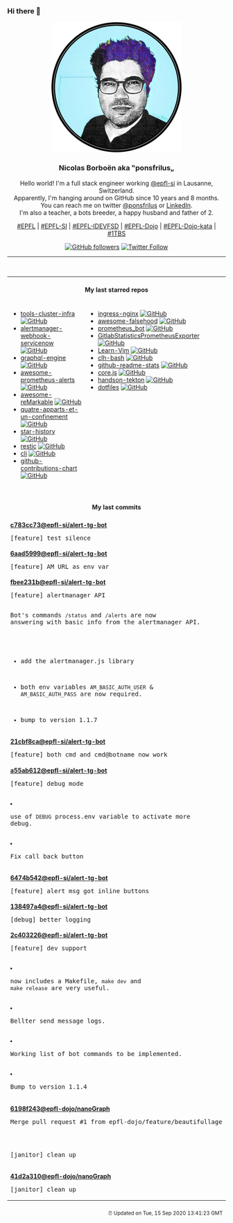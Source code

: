 ### Hi there 👋

<p align="center">
  <!-- use https://avatars3.githubusercontent.com/u/176002?v=4 for your default github picture -->
  <img src="https://raw.githubusercontent.com/ponsfrilus/ponsfrilus/master/img/ponsfrilus.png" title="Nicolas Borboën aka ‟ponsfrilus„" alt="Nicolas Borboën aka ‟ponsfrilus„" />
  <h3 align="center">
    Nicolas Borboën aka ‟ponsfrilus„
  </h3>
  <p align="center">
    Hello world! I'm a full stack engineer working <a href="https://github.com/epfl-si">@epfl-si</a> in Lausanne, Switzerland.
    <br />Apparently, I'm hanging around on GitHub since 10 years and 8 months.
    <br />You can reach me on twitter <a href="https://twitter.com/ponsfrilus">@ponsfrilus</a> or <a href="http://linkedin.com/in/nicolasborboen">LinkedIn</a>.
    <br />I'm also a teacher, a bots breeder, a happy husband and father of 2.
  </p>
  <p align="center">
    <a href="https://www.epfl.ch">#EPFL</a> | 
    <a href="https://github.com/epfl-si/">#EPFL-SI</a> | 
    <a href="https://github.com/epfl-idevfsd">#EPFL-IDEVFSD</a> | 
    <a href="https://github.com/topics/epfl-dojo">#EPFL-Dojo</a> | 
    <a href="https://github.com/topics/epfl-dojo-kata">#EPFL-Dojo-kata</a> | 
    <a href="https://en.wikipedia.org/wiki/Indentation_style#Variant:_1TBS_(OTBS)">#1TBS</a>
  </p>
  <p align="center">
    <a href="https://github.com/ponsfrilus"><img alt="GitHub followers" src="https://img.shields.io/github/followers/ponsfrilus?label=Follow%20me%20on%20github&style=social"></a>
    <a href="https://twitter.com/ponsfrilus"><img alt="Twitter Follow" src="https://img.shields.io/twitter/follow/ponsfrilus?label=follow%20me%20on%20twitter&style=social"></a>
  </p>
  </p><hr><table align="center">
<tr>
<td colspan="2" align="center"><h4>My last starred repos</h4></td>
</tr>
<tr>
<td valign="top">
<ul>
<li>
<a href="https://github.com/epfl-si/tools-cluster-infra" title="Tools running on the EPFL Tools Cluster ran the gitops way from this repository" target="_blank">tools-cluster-infra</a>&nbsp;<a href="https://github.com/epfl-si/tools-cluster-infra" title="Tools running on the EPFL Tools Cluster ran the gitops way from this repository" target="_blank"><img src="https://img.shields.io/github/stars/epfl-si/tools-cluster-infra?style=social" alt="GitHub"></a>
</li>
<li>
<a href="https://github.com/FXinnovation/alertmanager-webhook-servicenow" title="A Prometheus AlertManager webhook receiver that manages ServiceNow incidents from alerts" target="_blank">alertmanager-webhook-servicenow</a>&nbsp;<a href="https://github.com/FXinnovation/alertmanager-webhook-servicenow" title="A Prometheus AlertManager webhook receiver that manages ServiceNow incidents from alerts" target="_blank"><img src="https://img.shields.io/github/stars/FXinnovation/alertmanager-webhook-servicenow?style=social" alt="GitHub"></a>
</li>
<li>
<a href="https://github.com/hasura/graphql-engine" title="Blazing fast, instant realtime GraphQL APIs on Postgres with fine grained access control, also trigger webhooks on database events." target="_blank">graphql-engine</a>&nbsp;<a href="https://github.com/hasura/graphql-engine" title="Blazing fast, instant realtime GraphQL APIs on Postgres with fine grained access control, also trigger webhooks on database events." target="_blank"><img src="https://img.shields.io/github/stars/hasura/graphql-engine?style=social" alt="GitHub"></a>
</li>
<li>
<a href="https://github.com/samber/awesome-prometheus-alerts" title="🚨 Collection of Prometheus alerting rules" target="_blank">awesome-prometheus-alerts</a>&nbsp;<a href="https://github.com/samber/awesome-prometheus-alerts" title="🚨 Collection of Prometheus alerting rules" target="_blank"><img src="https://img.shields.io/github/stars/samber/awesome-prometheus-alerts?style=social" alt="GitHub"></a>
</li>
<li>
<a href="https://github.com/reHackable/awesome-reMarkable" title="A curated list of projects related to the reMarkable tablet" target="_blank">awesome-reMarkable</a>&nbsp;<a href="https://github.com/reHackable/awesome-reMarkable" title="A curated list of projects related to the reMarkable tablet" target="_blank"><img src="https://img.shields.io/github/stars/reHackable/awesome-reMarkable?style=social" alt="GitHub"></a>
</li>
<li>
<a href="https://github.com/IMI-initiative/quatre-apparts-et-un-confinement" title="Repository for the free open-source web-based mobile game "Covidou"" target="_blank">quatre-apparts-et-un-confinement</a>&nbsp;<a href="https://github.com/IMI-initiative/quatre-apparts-et-un-confinement" title="Repository for the free open-source web-based mobile game "Covidou"" target="_blank"><img src="https://img.shields.io/github/stars/IMI-initiative/quatre-apparts-et-un-confinement?style=social" alt="GitHub"></a>
</li>
<li>
<a href="https://github.com/timqian/star-history" title="The missing star history graph of github repos" target="_blank">star-history</a>&nbsp;<a href="https://github.com/timqian/star-history" title="The missing star history graph of github repos" target="_blank"><img src="https://img.shields.io/github/stars/timqian/star-history?style=social" alt="GitHub"></a>
</li>
<li>
<a href="https://github.com/restic/restic" title="Fast, secure, efficient backup program" target="_blank">restic</a>&nbsp;<a href="https://github.com/restic/restic" title="Fast, secure, efficient backup program" target="_blank"><img src="https://img.shields.io/github/stars/restic/restic?style=social" alt="GitHub"></a>
</li>
<li>
<a href="https://github.com/tektoncd/cli" title="A CLI for interacting with Tekton!" target="_blank">cli</a>&nbsp;<a href="https://github.com/tektoncd/cli" title="A CLI for interacting with Tekton!" target="_blank"><img src="https://img.shields.io/github/stars/tektoncd/cli?style=social" alt="GitHub"></a>
</li>
<li>
<a href="https://github.com/sallar/github-contributions-chart" title=":octocat: Generate an image of all your Github contributions" target="_blank">github-contributions-chart</a>&nbsp;<a href="https://github.com/sallar/github-contributions-chart" title=":octocat: Generate an image of all your Github contributions" target="_blank"><img src="https://img.shields.io/github/stars/sallar/github-contributions-chart?style=social" alt="GitHub"></a>
</li>
</ul>
<img width="450" height="1" /></td>
<td valign="top">
<ul>
<li>
<a href="https://github.com/kubernetes/ingress-nginx" title="NGINX Ingress Controller for Kubernetes" target="_blank">ingress-nginx</a>&nbsp;<a href="https://github.com/kubernetes/ingress-nginx" title="NGINX Ingress Controller for Kubernetes" target="_blank"><img src="https://img.shields.io/github/stars/kubernetes/ingress-nginx?style=social" alt="GitHub"></a>
</li>
<li>
<a href="https://github.com/kdeldycke/awesome-falsehood" title="😱 Falsehoods Programmers Believe in" target="_blank">awesome-falsehood</a>&nbsp;<a href="https://github.com/kdeldycke/awesome-falsehood" title="😱 Falsehoods Programmers Believe in" target="_blank"><img src="https://img.shields.io/github/stars/kdeldycke/awesome-falsehood?style=social" alt="GitHub"></a>
</li>
<li>
<a href="https://github.com/inCaller/prometheus_bot" title="Telegram bot for prometheus alerting" target="_blank">prometheus_bot</a>&nbsp;<a href="https://github.com/inCaller/prometheus_bot" title="Telegram bot for prometheus alerting" target="_blank"><img src="https://img.shields.io/github/stars/inCaller/prometheus_bot?style=social" alt="GitHub"></a>
</li>
<li>
<a href="https://github.com/epfl-dojo/GitlabStatisticsPrometheusExporter" title="Gitlab Statistics Prometheus Exporter" target="_blank">GitlabStatisticsPrometheusExporter</a>&nbsp;<a href="https://github.com/epfl-dojo/GitlabStatisticsPrometheusExporter" title="Gitlab Statistics Prometheus Exporter" target="_blank"><img src="https://img.shields.io/github/stars/epfl-dojo/GitlabStatisticsPrometheusExporter?style=social" alt="GitHub"></a>
</li>
<li>
<a href="https://github.com/iggredible/Learn-Vim" title="A book for learning the Vim editor the smart way." target="_blank">Learn-Vim</a>&nbsp;<a href="https://github.com/iggredible/Learn-Vim" title="A book for learning the Vim editor the smart way." target="_blank"><img src="https://img.shields.io/github/stars/iggredible/Learn-Vim?style=social" alt="GitHub"></a>
</li>
<li>
<a href="https://github.com/CommandLineHeroes/clh-bash" title="Arcade game to show your Command Line Hero skills!  The game challenges you to enter as many valid commands as you can in 60 seconds!" target="_blank">clh-bash</a>&nbsp;<a href="https://github.com/CommandLineHeroes/clh-bash" title="Arcade game to show your Command Line Hero skills!  The game challenges you to enter as many valid commands as you can in 60 seconds!" target="_blank"><img src="https://img.shields.io/github/stars/CommandLineHeroes/clh-bash?style=social" alt="GitHub"></a>
</li>
<li>
<a href="https://github.com/anuraghazra/github-readme-stats" title=":zap: Dynamically generated stats for your github readmes" target="_blank">github-readme-stats</a>&nbsp;<a href="https://github.com/anuraghazra/github-readme-stats" title=":zap: Dynamically generated stats for your github readmes" target="_blank"><img src="https://img.shields.io/github/stars/anuraghazra/github-readme-stats?style=social" alt="GitHub"></a>
</li>
<li>
<a href="https://github.com/octokit/core.js" title="Extendable client for GitHub's REST & GraphQL APIs" target="_blank">core.js</a>&nbsp;<a href="https://github.com/octokit/core.js" title="Extendable client for GitHub's REST & GraphQL APIs" target="_blank"><img src="https://img.shields.io/github/stars/octokit/core.js?style=social" alt="GitHub"></a>
</li>
<li>
<a href="https://github.com/joellord/handson-tekton" title="null" target="_blank">handson-tekton</a>&nbsp;<a href="https://github.com/joellord/handson-tekton" title="null" target="_blank"><img src="https://img.shields.io/github/stars/joellord/handson-tekton?style=social" alt="GitHub"></a>
</li>
<li>
<a href="https://github.com/williambelle/dotfiles" title="My Ubuntu / macOS dotfiles" target="_blank">dotfiles</a>&nbsp;<a href="https://github.com/williambelle/dotfiles" title="My Ubuntu / macOS dotfiles" target="_blank"><img src="https://img.shields.io/github/stars/williambelle/dotfiles?style=social" alt="GitHub"></a>
</li>
</ul>
<img width="450" height="1" /></td>
</tr>
<tr>
<td colspan="2" align="center"><h4>My last commits</h4></td>
</tr>
<tr>
        <td colspan="2">
          <div><strong><a href="https://api.github.com/repos/epfl-si/alert-tg-bot/commits/c783cc736dcc2679dbecdeb17e53c2582dab772d" title="2020-09-14T09:22:14.000+02:00" target="_blank">c783cc73</a><a href="https://github.com/epfl-si">@epfl-si</a><a href="https://github.com/epfl-si/alert-tg-bot" title="null">/alert-tg-bot</a></strong></div>
          <pre>[feature] test silence</pre>
        </td>
        </tr><tr>
        <td colspan="2">
          <div><strong><a href="https://api.github.com/repos/epfl-si/alert-tg-bot/commits/6aad599977b5beed689d218bcd5e7261a4e4aef9" title="2020-09-11T19:50:22.000+02:00" target="_blank">6aad5999</a><a href="https://github.com/epfl-si">@epfl-si</a><a href="https://github.com/epfl-si/alert-tg-bot" title="null">/alert-tg-bot</a></strong></div>
          <pre>[feature] AM_URL as env var</pre>
        </td>
        </tr><tr>
        <td colspan="2">
          <div><strong><a href="https://api.github.com/repos/epfl-si/alert-tg-bot/commits/fbee231b5cf04cce61a880190706f330b5fe289d" title="2020-09-11T19:42:42.000+02:00" target="_blank">fbee231b</a><a href="https://github.com/epfl-si">@epfl-si</a><a href="https://github.com/epfl-si/alert-tg-bot" title="null">/alert-tg-bot</a></strong></div>
          <pre>[feature] alertmanager API

Bot's commands `/status` and `/alerts` are now answering with basic info 
from the alertmanager API.

  - add the alertmanager.js library
  - both env variables `AM_BASIC_AUTH_USER` & `AM_BASIC_AUTH_PASS` are 
now required.
  - bump to version 1.1.7</pre>
        </td>
        </tr><tr>
        <td colspan="2">
          <div><strong><a href="https://api.github.com/repos/epfl-si/alert-tg-bot/commits/21cbf8ca8f1ebc1ad530ced3ae6c4f66361e0fb9" title="2020-09-11T18:17:46.000+02:00" target="_blank">21cbf8ca</a><a href="https://github.com/epfl-si">@epfl-si</a><a href="https://github.com/epfl-si/alert-tg-bot" title="null">/alert-tg-bot</a></strong></div>
          <pre>[feature] both cmd and cmd@botname now work</pre>
        </td>
        </tr><tr>
        <td colspan="2">
          <div><strong><a href="https://api.github.com/repos/epfl-si/alert-tg-bot/commits/a55ab6120a0c65d053323e642379c091c87315b1" title="2020-09-11T17:49:39.000+02:00" target="_blank">a55ab612</a><a href="https://github.com/epfl-si">@epfl-si</a><a href="https://github.com/epfl-si/alert-tg-bot" title="null">/alert-tg-bot</a></strong></div>
          <pre>[feature] debug mode

  - use of `DEBUG` process.env variable to activate more debug.
  - Fix call back button</pre>
        </td>
        </tr><tr>
        <td colspan="2">
          <div><strong><a href="https://api.github.com/repos/epfl-si/alert-tg-bot/commits/6474b542b7578853395ffbdea2b6f29e00037047" title="2020-09-11T17:27:46.000+02:00" target="_blank">6474b542</a><a href="https://github.com/epfl-si">@epfl-si</a><a href="https://github.com/epfl-si/alert-tg-bot" title="null">/alert-tg-bot</a></strong></div>
          <pre>[feature] alert msg got inline buttons</pre>
        </td>
        </tr><tr>
        <td colspan="2">
          <div><strong><a href="https://api.github.com/repos/epfl-si/alert-tg-bot/commits/138497a4f82f4eca6368b219c4a1a251f093d6a9" title="2020-09-11T16:45:21.000+02:00" target="_blank">138497a4</a><a href="https://github.com/epfl-si">@epfl-si</a><a href="https://github.com/epfl-si/alert-tg-bot" title="null">/alert-tg-bot</a></strong></div>
          <pre>[debug] better logging</pre>
        </td>
        </tr><tr>
        <td colspan="2">
          <div><strong><a href="https://api.github.com/repos/epfl-si/alert-tg-bot/commits/2c403226f805cb7a24469e620c0086d7d7a6ed9f" title="2020-09-11T16:20:26.000+02:00" target="_blank">2c403226</a><a href="https://github.com/epfl-si">@epfl-si</a><a href="https://github.com/epfl-si/alert-tg-bot" title="null">/alert-tg-bot</a></strong></div>
          <pre>[feature] dev support

  - now includes a Makefile, `make dev` and `make release` are very 
useful.
  - Bellter send message logs.
  - Working list of bot commands to be implemented.
  - Bump to version 1.1.4</pre>
        </td>
        </tr><tr>
        <td colspan="2">
          <div><strong><a href="https://api.github.com/repos/epfl-dojo/nanoGraph/commits/6198f243a60057c0a02149c2df06343c31ed197b" title="2020-09-11T13:04:50.000+02:00" target="_blank">6198f243</a><a href="https://github.com/epfl-dojo">@epfl-dojo</a><a href="https://github.com/epfl-dojo/nanoGraph" title="Récupération de données d'un API json et affichage graphique dans une page HTML statique sans serveur backend">/nanoGraph</a></strong></div>
          <pre>Merge pull request #1 from epfl-dojo/feature/beautifullage

[janitor] clean up</pre>
        </td>
        </tr><tr>
        <td colspan="2">
          <div><strong><a href="https://api.github.com/repos/epfl-dojo/nanoGraph/commits/41d2a3102ddbc494be0a91a35868147ce85990c6" title="2020-09-11T12:59:49.000+02:00" target="_blank">41d2a310</a><a href="https://github.com/epfl-dojo">@epfl-dojo</a><a href="https://github.com/epfl-dojo/nanoGraph" title="Récupération de données d'un API json et affichage graphique dans une page HTML statique sans serveur backend">/nanoGraph</a></strong></div>
          <pre>[janitor] clean up</pre>
        </td>
        </tr><tfoot>
<tr>
<td colspan="2" align="right">
<img width="900" height="1" />
<small>⏰ Updated on Tue, 15 Sep 2020 13:41:23 GMT</small>
</td>
</tr>
</tfoot>
<br />
</table>
